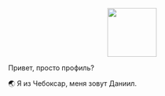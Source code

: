 <div id="header" align="center">
  <img src="https://media.giphy.com/media/2Qs2hKWMvEzdu/giphy.gif?cid=82a1493brdaecr8gn40dbkdwglryseir3r57jtiz44jclbud&ep=v1_gifs_trending&rid=giphy.gif&ct=g" width="100"/>
</div>

Привет, просто профиль?

🌏 Я из Чебоксар, меня зовут Даниил.
